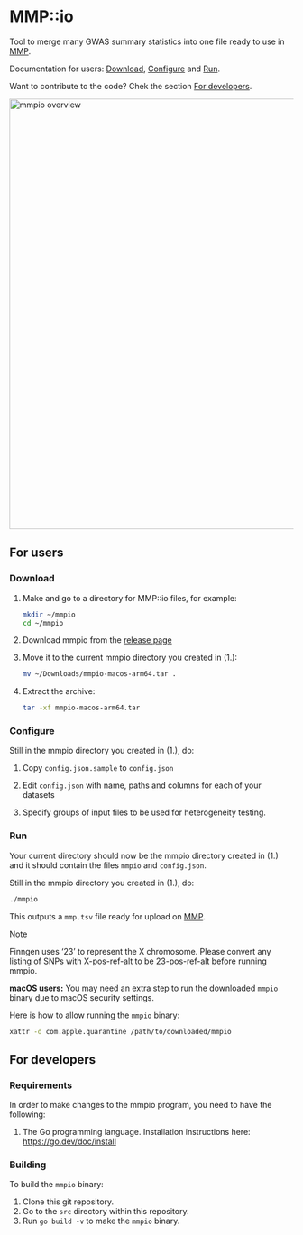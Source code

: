 # MMP::io

Tool to merge many GWAS summary statistics into one file ready to use in [MMP](https://geneviz.aalto.fi/MMP/dashboard/).

Documentation for users: [Download](#download), [Configure](#configure) and [Run](#run).

Want to contribute to the code? Chek the section [For developers](#for-developers).

<img width="764" alt="mmpio overview" src="https://github.com/FINNGEN/mmpio/assets/4919840/f97b7196-398c-40eb-955d-c1a66ec04595">



## For users

### Download

1. Make and go to a directory for MMP::io files, for example:

   ```bash
   mkdir ~/mmpio
   cd ~/mmpio
   ```

2. Download mmpio from the [release page](https://github.com/FINNGEN/mmpio/releases)

3. Move it to the current mmpio directory you created in (1.):

   ```bash
   mv ~/Downloads/mmpio-macos-arm64.tar .
   ```

4. Extract the archive:

   ```bash
   tar -xf mmpio-macos-arm64.tar
   ```


### Configure

Still in the mmpio directory you created in (1.), do:

1. Copy `config.json.sample` to `config.json`

2. Edit `config.json` with name, paths and columns for each of your datasets

3. Specify groups of input files to be used for heterogeneity testing.


### Run

Your current directory should now be the mmpio directory created in (1.) and it should contain the files `mmpio` and `config.json`.

Still in the mmpio directory you created in (1.), do:

```bash
./mmpio
```

This outputs a `mmp.tsv` file ready for upload on [MMP](https://geneviz.aalto.fi/MMP/dashboard/).


> [!NOTE]
> Finngen uses ‘23’ to represent the X chromosome.  Please convert any listing of SNPs with X-pos-ref-alt to be 23-pos-ref-alt before running mmpio.
>
> **macOS users:** You may need an extra step to run the downloaded `mmpio` binary due to macOS security settings.
>
> Here is how to allow running the `mmpio` binary:
> ```sh
> xattr -d com.apple.quarantine /path/to/downloaded/mmpio
> ```


## For developers

### Requirements

In order to make changes to the mmpio program, you need to have the following:

1. The Go programming language.
   Installation instructions here: https://go.dev/doc/install

### Building

To build the `mmpio` binary:

1. Clone this git repository.
2. Go to the `src` directory within this repository.
3. Run `go build -v` to make the `mmpio` binary.

